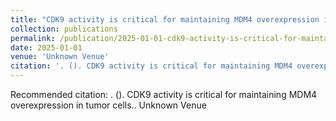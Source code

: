 ```yaml
---
title: "CDK9 activity is critical for maintaining MDM4 overexpression in tumor cells."
collection: publications
permalink: /publication/2025-01-01-cdk9-activity-is-critical-for-maintaining-mdm4-ove
date: 2025-01-01
venue: 'Unknown Venue'
citation: '. (). CDK9 activity is critical for maintaining MDM4 overexpression in tumor cells.. Unknown Venue'
---
```


Recommended citation: . (). CDK9 activity is critical for maintaining MDM4 overexpression in tumor cells.. Unknown Venue